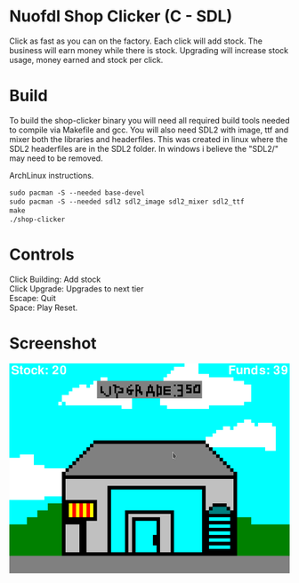 # Nuofdl Shop Clicker (C - SDL)
Click as fast as you can on the factory. Each click will add stock. The business will earn money while there is stock. Upgrading will increase stock usage, money earned and stock per click.

# Build
To build the shop-clicker binary you will need all required build tools needed to compile via Makefile and gcc. You will also need SDL2 with image, ttf and mixer both the libraries and headerfiles. This was created in linux where the SDL2 headerfiles are in the SDL2 folder. In windows i believe the "SDL2/" may need to be removed.

ArchLinux instructions.

    sudo pacman -S --needed base-devel
    sudo pacman -S --needed sdl2 sdl2_image sdl2_mixer sdl2_ttf
    make
    ./shop-clicker
 
# Controls
Click Building: Add stock \
Click Upgrade: Upgrades to next tier \
Escape: Quit \
Space: Play Reset.

# Screenshot
![Screenshot](../screenshot.png)
